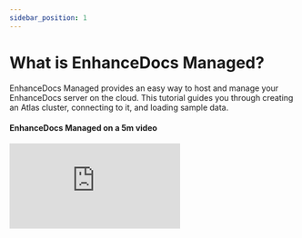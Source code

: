 ```yaml
---
sidebar_position: 1
---
```


# What is EnhanceDocs Managed?

EnhanceDocs Managed provides an easy way to host and manage your EnhanceDocs server on the cloud. This tutorial guides you through creating an Atlas cluster, connecting to it, and loading sample data.

#### EnhanceDocs Managed on a 5m video


<div style={{ position: "relative", paddingBottom: "62.5%" }} height="0">
    <iframe style={{ position: "absolute", top: 0, left: 0, width: "100%", height: "100%", borderRadius: 8 }} src="https://www.loom.com/embed/000565b360af45ac91c0c532a9537a20" frameborder="0" webkitallowfullscreen mozallowfullscreen allowfullscreen>
    </iframe>
</div>
